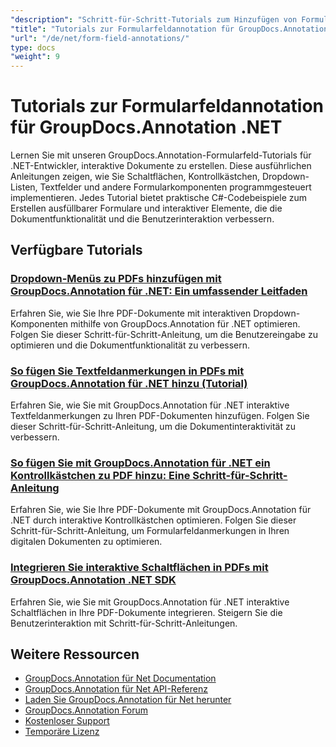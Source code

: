```yaml
---
"description": "Schritt-für-Schritt-Tutorials zum Hinzufügen von Formularfeldern und interaktiven Komponenten zu Dokumenten mit GroupDocs.Annotation für .NET."
"title": "Tutorials zur Formularfeldannotation für GroupDocs.Annotation .NET"
"url": "/de/net/form-field-annotations/"
type: docs
"weight": 9
---
```


# Tutorials zur Formularfeldannotation für GroupDocs.Annotation .NET

Lernen Sie mit unseren GroupDocs.Annotation-Formularfeld-Tutorials für .NET-Entwickler, interaktive Dokumente zu erstellen. Diese ausführlichen Anleitungen zeigen, wie Sie Schaltflächen, Kontrollkästchen, Dropdown-Listen, Textfelder und andere Formularkomponenten programmgesteuert implementieren. Jedes Tutorial bietet praktische C#-Codebeispiele zum Erstellen ausfüllbarer Formulare und interaktiver Elemente, die die Dokumentfunktionalität und die Benutzerinteraktion verbessern.

## Verfügbare Tutorials

### [Dropdown-Menüs zu PDFs hinzufügen mit GroupDocs.Annotation für .NET: Ein umfassender Leitfaden](./add-dropdown-pdf-groupdocs-annotation-net/)
Erfahren Sie, wie Sie Ihre PDF-Dokumente mit interaktiven Dropdown-Komponenten mithilfe von GroupDocs.Annotation für .NET optimieren. Folgen Sie dieser Schritt-für-Schritt-Anleitung, um die Benutzereingabe zu optimieren und die Dokumentfunktionalität zu verbessern.

### [So fügen Sie Textfeldanmerkungen in PDFs mit GroupDocs.Annotation für .NET hinzu (Tutorial)](./add-text-field-annotations-pdf-groupdocs-net/)
Erfahren Sie, wie Sie mit GroupDocs.Annotation für .NET interaktive Textfeldanmerkungen zu Ihren PDF-Dokumenten hinzufügen. Folgen Sie dieser Schritt-für-Schritt-Anleitung, um die Dokumentinteraktivität zu verbessern.

### [So fügen Sie mit GroupDocs.Annotation für .NET ein Kontrollkästchen zu PDF hinzu: Eine Schritt-für-Schritt-Anleitung](./add-checkbox-pdf-groupdocs-annotation-net/)
Erfahren Sie, wie Sie Ihre PDF-Dokumente mit GroupDocs.Annotation für .NET durch interaktive Kontrollkästchen optimieren. Folgen Sie dieser Schritt-für-Schritt-Anleitung, um Formularfeldanmerkungen in Ihren digitalen Dokumenten zu optimieren.

### [Integrieren Sie interaktive Schaltflächen in PDFs mit GroupDocs.Annotation .NET SDK](./master-pdf-button-integration-groupdocs-annotation-net/)
Erfahren Sie, wie Sie mit GroupDocs.Annotation für .NET interaktive Schaltflächen in Ihre PDF-Dokumente integrieren. Steigern Sie die Benutzerinteraktion mit Schritt-für-Schritt-Anleitungen.

## Weitere Ressourcen

- [GroupDocs.Annotation für Net Documentation](https://docs.groupdocs.com/annotation/net/)
- [GroupDocs.Annotation für Net API-Referenz](https://reference.groupdocs.com/annotation/net/)
- [Laden Sie GroupDocs.Annotation für Net herunter](https://releases.groupdocs.com/annotation/net/)
- [GroupDocs.Annotation Forum](https://forum.groupdocs.com/c/annotation)
- [Kostenloser Support](https://forum.groupdocs.com/)
- [Temporäre Lizenz](https://purchase.groupdocs.com/temporary-license/)